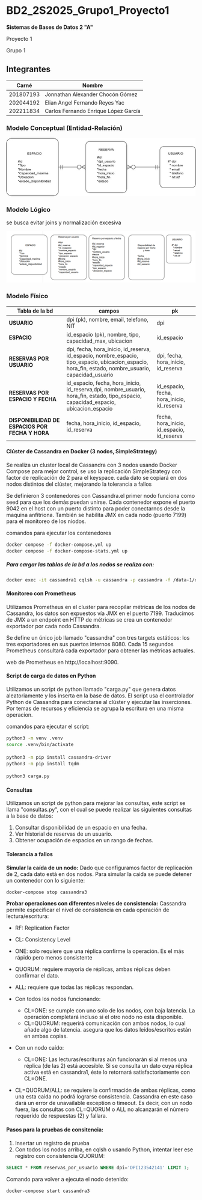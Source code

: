 # BD2_2S2025_Grupo1_Proyecto1

**Sistemas de Bases de Datos 2 "A"**

Proyecto 1

Grupo 1

## Integrantes

| Carné     | Nombre                               |
| --------- | ------------------------------------ |
| 201807193 | Jonnathan Alexander Chocón Gómez     |
| 202044192 | Elian Angel Fernando Reyes Yac       |
| 202211834 | Carlos Fernando Enrique López García |

### Modelo Conceptual (Entidad-Relación)

![alt text](imgs/cocneptual.jpg)

### Modelo Lógico

se busca evitar joins y normalización excesiva

![alt text](imgs/logico.png)

### Modelo Físico

| Tabla de la bd                                  | campos                                                                                                                                                | pk                                         |
| ----------------------------------------------- | ----------------------------------------------------------------------------------------------------------------------------------------------------- | ------------------------------------------ |
| **USUARIO**                                     | dpi (pk), nombre, email, telefono, NIT                                                                                                                | dpi                                        |
| **ESPACIO**                                     | id_espacio (pk), nombre, tipo, capacidad_max, ubicacion                                                                                               | id_espacio                                 |
| **RESERVAS POR USUARIO**                        | dpi, fecha, hora_inicio, id_reserva, id_espacio, nombre_espacio, tipo_espacio, ubicacion_espacio, hora_fin, estado, nombre_usuario, capacidad_usuario | dpi, fecha, hora_inicio, id_reserva        |
| **RESERVAS POR ESPACIO Y FECHA**                | id_espacio, fecha, hora_inicio, id_reserva,dpi, nombre_usuario, hora_fin, estado, tipo_espacio, capacidad_espacio, ubicacion_espacio                  | id_espacio, fecha, hora_inicio, id_reserva |
| **DISPONIBILIDAD DE ESPACIOS POR FECHA Y HORA** | fecha, hora_inicio, id_espacio, id_reserva                                                                                                            | fecha, hora_inicio, id_espacio, id_reserva |

#### Clúster de Cassandra en Docker (3 nodos, SimpleStrategy)

Se realiza un cluster local de Cassandra con 3 nodos usando Docker Compose para mejor control, se uso la replicación SimpleStrategy con factor de replicación de 2 para el keyspace​. cada dato se copiará en dos nodos distintos del clúster, mejorando la tolerancia a fallos

Se definieron 3 contenedores con Cassandra.el primer nodo funciona como seed para que los demás puedan unirse. Cada contenedor expone el puerto 9042 en el host con un puerto distinto para poder conectarnos desde la maquina anfitriona. También se habilita JMX en cada nodo (puerto 7199) para el monitoreo de los niodos.

comandos para ejecutar los contenedores

```bash
docker compose -f docker-compose.yml up
docker compose -f docker-compose-stats.yml up
```

##### Para cargar las tablas de la bd a los nodos se realiza con:

```bash
docker exec -it cassandra1 cqlsh -u cassandra -p cassandra -f /data-1/ddl.cql
```

#### Monitoreo con Prometheus

Utilizamos Prometheus en el cluster para recopilar métricas de los nodos de Cassandra, los datos son expuestos vía JMX en el puerto 7199. Traducimos de JMX a un endpoint en HTTP de métricas se crea un contenedor exportador por cada nodo Cassandra.

Se define un único job llamado "cassandra" con tres targets estáticos: los tres exportadores en sus puertos internos 8080. Cada 15 segundos Prometheus consultará cada exportador para obtener las métricas actuales.

web de Prometheus en http://localhost:9090.

#### Script de carga de datos en Python

Utilizamos un script de python llamado "carga.py" que genera datos aleatoriamente y los inserta en la base de datos. El script usa el controlador Python de Cassandra para conectarse al clúster y ejecutar las inserciones. Por temas de recursos y eficiencia se agrupa la escritura en una misma operacion.

comandos para ejecutar el script:

```bash
python3 -m venv .venv
source .venv/bin/activate

python3 -m pip install cassandra-driver
python3 -m pip install tqdm

python3 carga.py
```

#### Consultas

Utilizamos un script de python para mejorar las consultas, este script se llama "consultas.py", con el cual se puede realizar las siguientes consultas a la base de datos:

1. Consultar disponibilidad de un espacio en una fecha.
2. Ver historial de reservas de un usuario.
3. Obtener ocupación de espacios en un rango de fechas.

#### Tolerancia a fallos

**Simular la caída de un nodo:** Dado que configuramos factor de replicación de 2, cada dato está en dos nodos. Para simular la caida se puede detener un contenedor con lo siguiente:

```bash
docker-compose stop cassandra3
```

**Probar operaciones con diferentes niveles de consistencia:** Cassandra permite especificar el nivel de consistencia en cada operación de lectura/escritura:

- RF: Replication Factor
- CL: Consistency Level

- ONE: solo requiere que una réplica confirme la operación. Es el más rápido pero menos consistente
- QUORUM: requiere mayoría de réplicas, ambas réplicas deben confirmar el dato.
- ALL: requiere que todas las réplicas respondan.

- Con todos los nodos funcionando:

  - CL=ONE: se cumple con uno solo de los nodos, con baja latencia. La operación completará incluso si el otro nodo no esta disponible.
  - CL=QUORUM: requerirá comunicación con ambos nodos, lo cual añade algo de latencia. asegura que los datos leídos/escritos están en ambas copias.

- Con un nodo caído:

  - CL=ONE: Las lecturas/escrituras aún funcionarán si al menos una réplica (de las 2) está accesible. Si se consulta un dato cuya réplica activa está en cassandra1, éste lo retornará satisfactoriamente con CL=ONE.

- CL=QUORUM/ALL: se requiere la confirmación de ambas réplicas, como una esta caida no podrá lograrse consistencia. Cassandra en este caso dará un error de unavailable exception o timeout. Es decir, con un nodo fuera, las consultas con CL=QUORUM o ALL no alcanzarán el número requerido de respuestas (2) y fallara.

#### Pasos para la pruebas de consitencia:

1. Insertar un registro de prueba
2. Con todos los nodos arriba, en cqlsh o usando Python, intentar leer ese registro con consistencia QUORUM:

```sql
SELECT * FROM reservas_por_usuario WHERE dpi='DPI123542141' LIMIT 1;
```

Comando para volver a ejecuta el nodo detenido:

```bash
docker-compose start cassandra3
```

